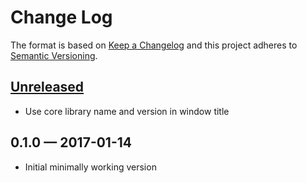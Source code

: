 # Change Log
The format is based on [Keep a Changelog](http://keepachangelog.com/)
and this project adheres to [Semantic Versioning](http://semver.org/).

## [Unreleased]
 - Use core library name and version in window title

## 0.1.0 — 2017-01-14
 - Initial minimally working version

[Unreleased]: https://github.com/mehcode/axal/compare/v0.1.0...HEAD
